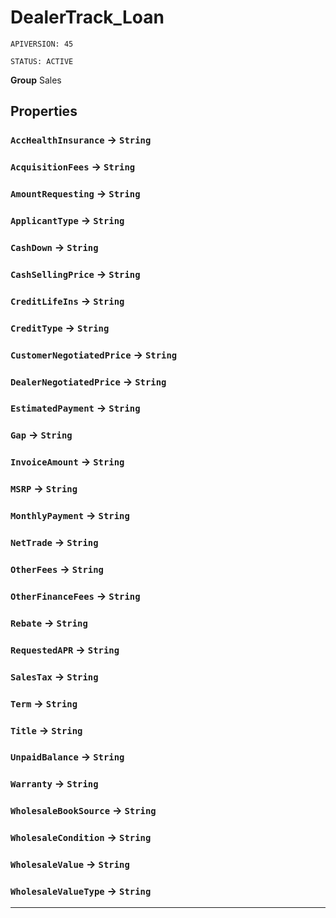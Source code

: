 # DealerTrack_Loan

`APIVERSION: 45`

`STATUS: ACTIVE`



**Group** Sales

## Properties

### `AccHealthInsurance` → `String`


### `AcquisitionFees` → `String`


### `AmountRequesting` → `String`


### `ApplicantType` → `String`


### `CashDown` → `String`


### `CashSellingPrice` → `String`


### `CreditLifeIns` → `String`


### `CreditType` → `String`


### `CustomerNegotiatedPrice` → `String`


### `DealerNegotiatedPrice` → `String`


### `EstimatedPayment` → `String`


### `Gap` → `String`


### `InvoiceAmount` → `String`


### `MSRP` → `String`


### `MonthlyPayment` → `String`


### `NetTrade` → `String`


### `OtherFees` → `String`


### `OtherFinanceFees` → `String`


### `Rebate` → `String`


### `RequestedAPR` → `String`


### `SalesTax` → `String`


### `Term` → `String`


### `Title` → `String`


### `UnpaidBalance` → `String`


### `Warranty` → `String`


### `WholesaleBookSource` → `String`


### `WholesaleCondition` → `String`


### `WholesaleValue` → `String`


### `WholesaleValueType` → `String`


---
